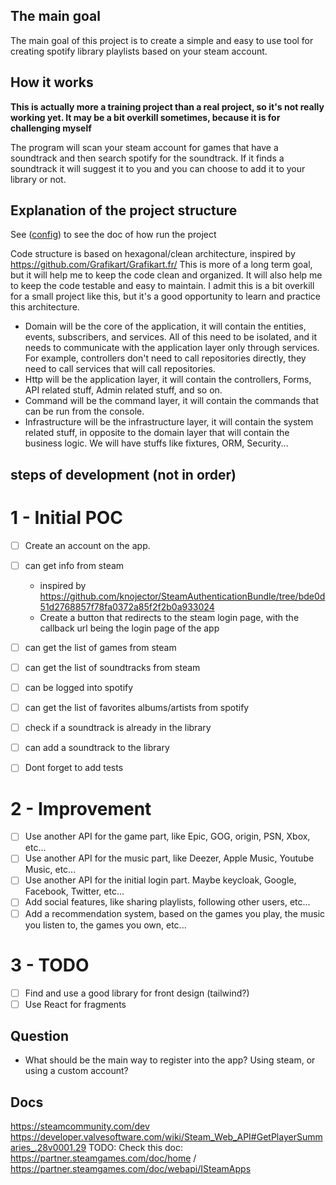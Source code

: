 ## The main goal

The main goal of this project is to create a simple and easy to use tool for creating spotify library playlists based on your steam account. 

## How it works

**This is actually more a training project than a real project, so it's not really working yet. 
It may be a bit overkill sometimes, because it is for challenging myself**

The program will scan your steam account for games that have a soundtrack and then search spotify for the soundtrack. 
If it finds a soundtrack it will suggest it to you and you can choose to add it to your library or not.

## Explanation of the project structure
See ([config](CONFIG.md)) to see the doc of how run the project

Code structure is based on hexagonal/clean architecture, inspired by https://github.com/Grafikart/Grafikart.fr/
This is more of a long term goal, but it will help me to keep the code clean and organized.
It will also help me to keep the code testable and easy to maintain.
I admit this is a bit overkill for a small project like this, but it's a good opportunity to learn and practice this architecture.
- Domain will be the core of the application, it will contain the entities, events, subscribers, and services. 
  All of this need to be isolated, and it needs to communicate with the application layer only through services.
  For example, controllers don't need to call repositories directly, they need to call services that will call repositories.
- Http will be the application layer, it will contain the controllers, Forms, API related stuff, Admin related stuff, and so on.
- Command will be the command layer, it will contain the commands that can be run from the console.
- Infrastructure will be the infrastructure layer, it will contain the system related stuff, in opposite to the domain layer that will contain the business logic. 
  We will have stuffs like fixtures, ORM, Security...
  
## steps of development (not in order)
# 1 - Initial POC 
- [ ] Create an account on the app. 
- [ ] can get info from steam
   - inspired by https://github.com/knojector/SteamAuthenticationBundle/tree/bde0d51d2768857f78fa0372a85f2f2b0a933024
   - Create a button that redirects to the steam login page, with the callback url being the login page of the app
- [ ] can get the list of games from steam
- [ ] can get the list of soundtracks from steam

- [ ] can be logged into spotify
- [ ] can get the list of favorites albums/artists from spotify
- [ ] check if a soundtrack is already in the library
- [ ] can add a soundtrack to the library

- [ ] Dont forget to add tests

# 2 - Improvement 
- [ ] Use another API for the game part, like Epic, GOG, origin, PSN, Xbox, etc...
- [ ] Use another API for the music part, like Deezer, Apple Music, Youtube Music, etc...
- [ ] Use another API for the initial login part. Maybe keycloak,  Google, Facebook, Twitter, etc...
- [ ] Add social features, like sharing playlists, following other users, etc...
- [ ] Add a recommendation system, based on the games you play, the music you listen to, the games you own, etc...

# 3 - TODO
- [ ] Find and use a good library for front design (tailwind?)
- [ ] Use React for fragments

## Question
- What should be the main way to register into the app? Using steam, or using a custom account?


## Docs
https://steamcommunity.com/dev
https://developer.valvesoftware.com/wiki/Steam_Web_API#GetPlayerSummaries_.28v0001.29
TODO: Check this doc: https://partner.steamgames.com/doc/home  / https://partner.steamgames.com/doc/webapi/ISteamApps

